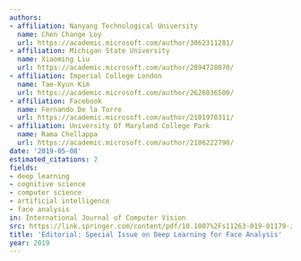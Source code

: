 ```yaml
---
authors:
- affiliation: Nanyang Technological University
  name: Chen Change Loy
  url: https://academic.microsoft.com/author/3062311281/
- affiliation: Michigan State University
  name: Xiaoming Liu
  url: https://academic.microsoft.com/author/2094728070/
- affiliation: Imperial College London
  name: Tae-Kyun Kim
  url: https://academic.microsoft.com/author/2626036500/
- affiliation: Facebook
  name: Fernando De la Torre
  url: https://academic.microsoft.com/author/2101970311/
- affiliation: University Of Maryland College Park
  name: Rama Chellappa
  url: https://academic.microsoft.com/author/2106222798/
date: '2019-05-08'
estimated_citations: 2
fields:
- deep learning
- cognitive science
- computer science
- artificial intelligence
- face analysis
in: International Journal of Computer Vision
src: https://link.springer.com/content/pdf/10.1007%2Fs11263-019-01179-z.pdf
title: 'Editorial: Special Issue on Deep Learning for Face Analysis'
year: 2019
---
```

